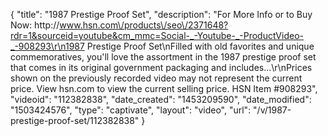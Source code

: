 {
    "title": "1987 Prestige Proof Set",
    "description": "For More Info or to Buy Now: http:\/\/www.hsn.com\/products\/seo\/2371648?rdr=1&sourceid=youtube&cm_mmc=Social-_-Youtube-_-ProductVideo-_-908293\r\n1987 Prestige Proof Set\nFilled with old favorites and unique commemoratives, you'll love the assortment in the 1987 prestige proof set that comes in its original government packaging and includes...\r\nPrices shown on the previously recorded video may not represent the current price.  View hsn.com to view the current selling price. HSN Item #908293",
    "videoid": "112382838",
    "date_created": "1453209590",
    "date_modified": "1503424576",
    "type": "captivate",
    "layout": "video",
    "url": "\/v\/1987-prestige-proof-set\/112382838"
}